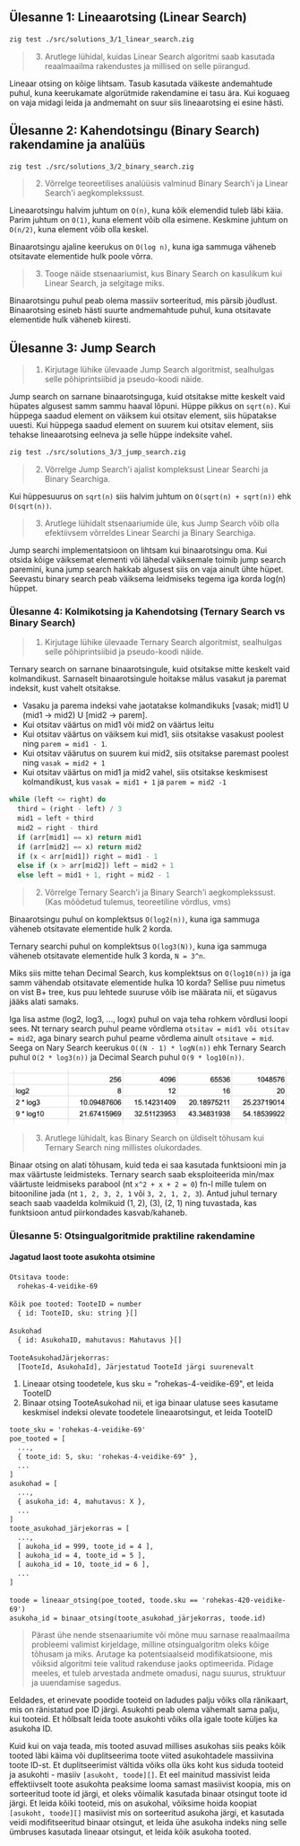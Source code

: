 ## Ülesanne 1: Lineaarotsing (Linear Search)

```sh
zig test ./src/solutions_3/1_linear_search.zig
```

> 3. Arutlege lühidal, kuidas Linear Search algoritmi saab kasutada reaalmaailma rakendustes ja millised on selle piirangud.

Lineaar otsing on kõige lihtsam. Tasub kasutada väikeste andemahtude puhul, kuna keerukamate algorütmide rakendamine ei tasu ära. Kui koguaeg on vaja midagi leida ja andmemaht on suur siis lineaarotsing ei esine hästi.

## Ülesanne 2: Kahendotsingu (Binary Search) rakendamine ja analüüs

```sh
zig test ./src/solutions_3/2_binary_search.zig
```

> 2. Võrrelge teoreetilises analüüsis valminud Binary Search'i ja Linear Search'i aegkomplekssust.

Lineaarotsingu halvim juhtum on `O(n)`, kuna kõik elemendid tuleb läbi käia. Parim juhtum on `O(1)`, kuna element võib olla esimene. Keskmine juhtum on `O(n/2)`, kuna element võib olla keskel.

Binaarotsingu ajaline keerukus on `O(log n)`, kuna iga sammuga väheneb otsitavate elementide hulk poole võrra.

> 3. Tooge näide stsenaariumist, kus Binary Search on kasulikum kui Linear Search, ja selgitage miks.

Binaarotsingu puhul peab olema massiiv sorteeritud, mis pärsib jõudlust. Binaarotsing esineb hästi suurte andmemahtude puhul, kuna otsitavate elementide hulk väheneb kiiresti.

## Ülesanne 3: Jump Search

> 1. Kirjutage lühike ülevaade Jump Search algoritmist, sealhulgas selle põhiprintsiibid ja pseudo-koodi näide.

Jump search on sarnane binaarotsinguga, kuid otsitakse mitte keskelt vaid hüpates algusest samm sammu haaval lõpuni. Hüppe pikkus on `sqrt(n)`. Kui hüppega saadud element on väiksem kui otsitav element, siis hüpatakse uuesti. Kui hüppega saadud element on suurem kui otsitav element, siis tehakse lineaarotsing eelneva ja selle hüppe indeksite vahel.

```sh
zig test ./src/solutions_3/3_jump_search.zig
```

> 2. Võrrelge Jump Search'i ajalist kompleksust Linear Searchi ja Binary Searchiga.

Kui hüppesuurus on `sqrt(n)` siis halvim juhtum on `O(sqrt(n) + sqrt(n))` ehk `O(sqrt(n))`.

> 3. Arutlege lühidalt stsenaariumide üle, kus Jump Search võib olla efektiivsem võrreldes Linear Searchi ja Binary Searchiga.

Jump searchi implementatsioon on lihtsam kui binaarotsingu oma. Kui otsida kõige väiksemat elementi või lähedal väiksemale toimib jump search paremini, kuna jump search hakkab algusest siis on vaja ainult ühte hüpet. Seevastu binary search peab väiksema leidmiseks tegema iga korda log(n) hüppet.

### Ülesanne 4: Kolmikotsing ja Kahendotsing (Ternary Search vs Binary Search)

> 1. Kirjutage lühike ülevaade Ternary Search algoritmist, sealhulgas selle põhiprintsiibid ja pseudo-koodi näide.

Ternary search on sarnane binaarotsingule, kuid otsitakse mitte keskelt vaid kolmandikust. Sarnaselt binaarotsingule hoitakse mälus vasakut ja paremat indeksit, kust vahelt otsitakse.

- Vasaku ja parema indeksi vahe jaotatakse kolmandikuks [vasak; mid1] U (mid1 -> mid2) U [mid2 -> parem].
- Kui otsitav väärtus on mid1 või mid2 on väärtus leitu
- Kui otsitav väärtus on väiksem kui mid1, siis otsitakse vasakust poolest ning `parem = mid1 - 1`.
- Kui otsitav väärutus on suurem kui mid2, siis otsitakse paremast poolest ning `vasak = mid2 + 1`
- Kui otsitav väärtus on mid1 ja mid2 vahel, siis otsitakse keskmisest kolmandikust, kus `vasak = mid1 + 1` ja `parem = mid2 -1`

```js
while (left <= right) do
  third = (right - left) / 3
  mid1 = left + third
  mid2 = right - third
  if (arr[mid1] == x) return mid1
  if (arr[mid2] == x) return mid2
  if (x < arr[mid1]) right = mid1 - 1
  else if (x > arr[mid2]) left = mid2 + 1
  else left = mid1 + 1, right = mid2 - 1
```

> 2. Võrrelge Ternary Search'i ja Binary Search'i aegkomplekssust. (Kas mõõdetud tulemus, teoreetiline võrdlus, vms)

Binaarotsingu puhul on komplektsus `O(log2(n))`, kuna iga sammuga väheneb otsitavate elementide hulk 2 korda.

Ternary searchi puhul on komplektsus `O(log3(N))`, kuna iga sammuga väheneb otsitavate elementide hulk 3 korda, `N = 3^n`.

Miks siis mitte tehan Decimal Search, kus komplektsus on `O(log10(n))` ja iga samm vähendab otsitavate elementide hulka 10 korda? Sellise puu nimetus on vist B+ tree, kus puu lehtede suuruse võib ise määrata nii, et sügavus jääks alati samaks.

Iga lisa astme (log2, log3, ..., logx) puhul on vaja teha rohkem võrdlusi loopi sees. Nt ternary search puhul peame võrdlema `otsitav = mid1 või otsitav = mid2`, aga binary search puhul peame võrdlema ainult `otsitave = mid`. Seega on Nary Search keerukus `O((N - 1) * logN(n))` ehk Ternary Search puhul `O(2 * log3(n))` ja Decimal Search puhul `O(9 * log10(n))`.

<img src='2vs3vs9.png' width='500' />

> 3. Arutlege lühidalt, kas Binary Search on üldiselt tõhusam kui Ternary Search ning millistes olukordades.

Binaar otsing on alati tõhusam, kuid teda ei saa kasutada funktsiooni min ja max väärtuste leidmisteks. Ternary search saab eksploiteerida min/max väärtuste leidmiseks parabool (nt `x^2 + x + 2 = 0`) fn-l mille tulem on bitooniline jada (nt `1, 2, 3, 2, 1` või `3, 2, 1, 2, 3`). Antud juhul ternary seach saab vaadelda kolmikuid (1, 2), (3), (2, 1) ning tuvastada, kas funktsioon antud piirkondades kasvab/kahaneb.

### Ülesanne 5: Otsingualgoritmide praktiline rakendamine

#### Jagatud laost toote asukohta otsimine

```
Otsitava toode:
  rohekas-4-veidike-69

Kõik poe tooted: TooteID = number
  { id: TooteID, sku: string }[]

Asukohad
  { id: AsukohaID, mahutavus: Mahutavus }[]

TooteAsukohadJärjekorras:
  [TooteId, AsukohaId], Järjestatud TooteId järgi suurenevalt
```

1. Lineaar otsing toodetele, kus sku = "rohekas-4-veidike-69", et leida TooteID
2. Binaar otsing TooteAsukohad nii, et iga binaar ulatuse sees kasutame keskmisel indeksi olevate toodetele lineaarotsingut, et leida TooteID

```
toote_sku = 'rohekas-4-veidike-69'
poe_tooted = [
  ...,
  { toote_id: 5, sku: 'rohekas-4-veidike-69" },
  ...
]
asukohad = [
  ...,
  { asukoha_id: 4, mahutavus: X },
  ...
]
toote_asukohad_järjekorras = [
  ...,
  [ aukoha_id = 999, toote_id = 4 ],
  [ aukoha_id = 4, toote_id = 5 ],
  [ aukoha_id = 10, toote_id = 6 ],
  ...
]

toode = lineaar_otsing(poe_tooted, toode.sku == 'rohekas-420-veidike-69')
asukoha_id = binaar_otsing(toote_asukohad_järjekorras, toode.id)
```

> Pärast ühe nende stsenaariumite või mõne muu sarnase reaalmaailma probleemi valimist kirjeldage, milline otsingualgoritm oleks kõige tõhusam ja miks. Arutage ka potentsiaalseid modifikatsioone, mis võiksid algoritmi teie valitud rakenduse jaoks optimeerida. Pidage meeles, et tuleb arvestada andmete omadusi, nagu suurus, struktuur ja uuendamise sagedus.

Eeldades, et erinevate poodide tooteid on ladudes palju võiks olla ränikaart, mis on ränistatud poe ID järgi.
Asukohti peab olema vähemalt sama palju, kui tooteid. Et hõlbsalt leida toote asukohti võiks olla igale toote küljes ka asukoha ID.

Kuid kui on vaja teada, mis tooted asuvad millises asukohas siis peaks kõik tooted läbi käima või duplitseerima toote viited asukohtadele massiivina toote ID-st. Et duplitseerimist vältida võiks olla üks koht kus siduda tooteid ja asukohti - masiiv `[asukoht, toode][]`. Et eel mainitud massivist leida effektiivselt toote asukohta peaksime looma samast masiivist koopia, mis on sorteeritud toote id järgi, et oleks võimalik kasutada binaar otsingut toote id järgi. Et leida kõiki tooteid, mis on asukohal, võiksime hoida koopiat `[asukoht, toode][]` masiivist mis on sorteeritud asukoha järgi, et kasutada veidi modifitseeritud binaar otsingut, et leida ühe asukoha indeks ning selle ümbruses kasutada lineaar otsingut, et leida kõik asukoha tooted.
